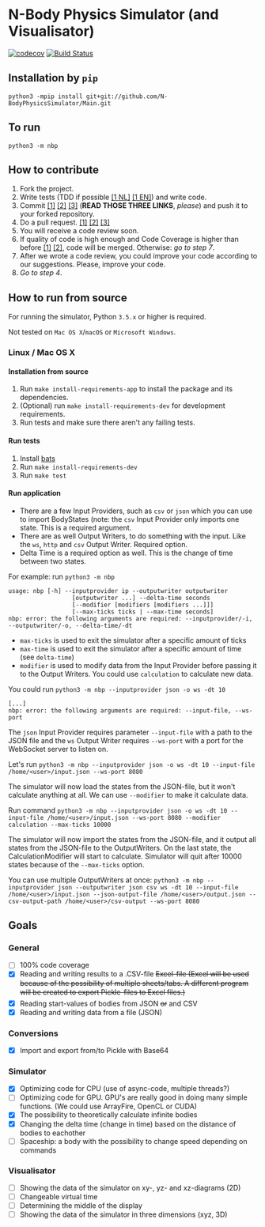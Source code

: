 # N-Body Physics Simulator (and Visualisator)
[![codecov](https://codecov.io/gh/N-BodyPhysicsSimulator/main/branch/master/graph/badge.svg)](https://codecov.io/gh/N-BodyPhysicsSimulator/main)
[![Build Status](https://travis-ci.org/N-BodyPhysicsSimulator/Main.svg?branch=master)](https://travis-ci.org/N-BodyPhysicsSimulator/Main)
## Installation by `pip`

`python3 -mpip install git+git://github.com/N-BodyPhysicsSimulator/Main.git`

## To run

`python3 -m nbp`

## How to contribute

1. Fork the project.
2. Write tests (TDD if possible [[1 NL]](https://nl.wikipedia.org/wiki/Test-driven_development) [[1 EN]](https://en.wikipedia.org/wiki/Test-driven_development)) and write code.
3. Commit [[1]](http://chris.beams.io/posts/git-commit/) [[2]](https://github.com/erlang/otp/wiki/writing-good-commit-messages) [[3]](https://robots.thoughtbot.com/5-useful-tips-for-a-better-commit-message) (**READ THOSE THREE LINKS**, *please*) and push it to your forked repository. 
4. Do a pull request. [[1]](https://yangsu.github.io/pull-request-tutorial/) [[2]](https://help.github.com/articles/using-pull-requests/) [[3]](https://help.github.com/articles/creating-a-pull-request/)
5. You will receive a code review soon.
6. If quality of code is high enough and Code Coverage is higher than before [[1]](https://en.wikipedia.org/wiki/Code_coverage)  [[2]](http://stackoverflow.com/questions/195008/what-is-code-coverage-and-how-do-you-measure-it), code will be merged. Otherwise: *go to step 7*.
7. After we wrote a code review, you could improve your code according to our suggestions. Please, improve your code.
8. *Go to step 4*.

## How to run from source

For running the simulator, Python `3.5.x` or higher is required.

Not tested on `Mac OS X`/`macOS` or `Microsoft Windows`.

### Linux / Mac OS X

#### Installation from source

1. Run `make install-requirements-app` to install the package and its
   dependencies.
2. (Optional) run `make install-requirements-dev` for development
   requirements.
3. Run tests and make sure there aren't any failing tests.

#### Run tests

1. Install [bats](https://github.com/sstephenson/bats)
2. Run `make install-requirements-dev`
3. Run `make test`

#### Run application

- There are a few Input Providers, such as `csv` or `json` which you can use to import BodyStates (note: the `csv` Input Provider only imports one state. This is a required argument.
- There are as well Output Writers, to do something with the input. Like the `ws`, `http` and `csv` Output Writer. Required option.
- Delta Time is a required option as well. This is the change of time between two states.

For example: run `python3 -m nbp`

```
usage: nbp [-h] --inputprovider ip --outputwriter outputwriter
                  [outputwriter ...] --delta-time seconds
                  [--modifier [modifiers [modifiers ...]]]
                  [--max-ticks ticks | --max-time seconds]
nbp: error: the following arguments are required: --inputprovider/-i, --outputwriter/-o, --delta-time/-dt
```

- `max-ticks` is used to exit the simulator after a specific amount of ticks
- `max-time` is used to exit the simulator after a specific amount of time (see `delta-time`)
- `modifier` is used to modify data from the Input Provider before passing it to the Output Writers. You could use `calculation` to calculate new data.

You could run `python3 -m nbp --inputprovider json -o ws -dt 10`

```
[...]
nbp: error: the following arguments are required: --input-file, --ws-port
```

The `json` Input Provider requires parameter `--input-file` with a path to the JSON file and the `ws` Output Writer requires `--ws-port` with a port for the WebSocket server to listen on.

Let's run `python3 -m nbp --inputprovider json -o ws -dt 10 --input-file /home/<user>/input.json --ws-port 8080`

The simulator will now load the states from the JSON-file, but it won't calculate anything at all. We can use `--modifier` to make it calculate data.

Run command `python3 -m nbp --inputprovider json -o ws -dt 10 --input-file /home/<user>/input.json --ws-port 8080 --modifier calculation --max-ticks 10000`

The simulator will now import the states from the JSON-file, and it output all states from the JSON-file to the OutputWriters. On the last state, the CalculationModifier will start to calculate. Simulator will quit after 10000 states because of the `--max-ticks` option.

You can use multiple OutputWriters at once: `python3 -m nbp --inputprovider json --outputwriter json csv ws -dt 10 --input-file /home/<user>/input.json --json-output-file /home/<user>/output.json --csv-output-path /home/<user>/csv-output --ws-port 8080`

## Goals

### General
- [ ] 100% code coverage
- [x] Reading and writing results to a .CSV-file <del>Excel-file (Excel will be used because of the possibility of multiple sheets/tabs. A different program will be created to export Pickle-files to Excel files.)</del>
- [x] Reading start-values of bodies from JSON <del>or</del> and CSV
- [x] Reading and writing data from a file (JSON)

### Conversions
- [x] Import and export from/to Pickle with Base64

### Simulator
- [x] Optimizing code for CPU (use of async-code, multiple threads?)
- [ ] Optimizing code for GPU. GPU's are really good in doing many simple functions. (We could use ArrayFire, OpenCL or CUDA)
- [x] The possibility to theoretically calculate infinite bodies
- [x] Changing the delta time (change in time) based on the distance of bodies to eachother
- [ ] Spaceship: a body with the possibility to change speed depending on commands

### Visualisator
- [ ] Showing the data of the simulator on xy-, yz- and xz-diagrams (2D)
- [ ] Changeable virtual time
- [ ] Determining the middle of the display
- [ ] Showing the data of the simulator in three dimensions (xyz, 3D)
